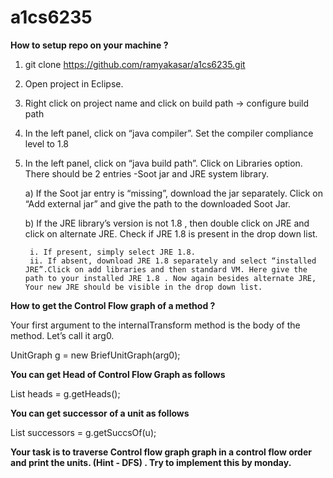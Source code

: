 # a1cs6235
**How to setup repo on your machine ?**

1. git clone https://github.com/ramyakasar/a1cs6235.git
2. Open project in Eclipse.
3. Right click on project name and click on build path -> configure build path
4. In the left panel, click on “java compiler”. Set the compiler compliance level to 1.8
5. In the left panel, click on “java build path”. Click on Libraries option. There should be 2 entries -Soot jar and JRE system library.

      a) If the Soot jar entry is “missing”, download the jar separately. Click on “Add external jar” and give the path to the downloaded Soot Jar.
      
      b) If the JRE library’s version is not 1.8 , then double click on JRE and click on alternate JRE. Check if JRE 1.8 is present in the drop down list.
      
        i. If present, simply select JRE 1.8.
        ii. If absent, download JRE 1.8 separately and select “installed JRE”.Click on add libraries and then standard VM. Here give the path to your installed JRE 1.8 . Now again besides alternate JRE, Your new JRE should be visible in the drop down list. 


**How to get the Control Flow graph of a method ?**

Your first argument to the internalTransform method is the body of the method. Let’s call it arg0.

UnitGraph g = new BriefUnitGraph(arg0);

**You can get Head of Control Flow Graph as follows**

List<Unit> heads = g.getHeads();

**You can get successor of a unit as follows** 

List<Unit> successors = g.getSuccsOf(u); 

**Your task is to traverse Control flow graph graph in a control flow order and print the units. (Hint - DFS) . Try to implement this by monday.**
